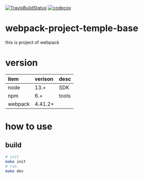 [![TravisBuildStatus](https://api.travis-ci.org/bridgewwater/webpack-project-temple-base.svg?branch=master)](https://travis-ci.org/bridgewwater/webpack-project-temple-base)
[![codecov](https://codecov.io/gh/bridgewwater/webpack-project-temple-base/branch/master/graph/badge.svg)](https://codecov.io/gh/bridgewwater/webpack-project-temple-base)

# webpack-project-temple-base

this is project of webpack

# version

| item    | verison | desc |
|:--------|:--------|:-----|
| node    | 13.+    | SDK  |
| npm     | 6.+    | tools |
| webpack | 4.41.2+ | |


# how to use

## build

```bash
# init
make init
# run
make dev
```